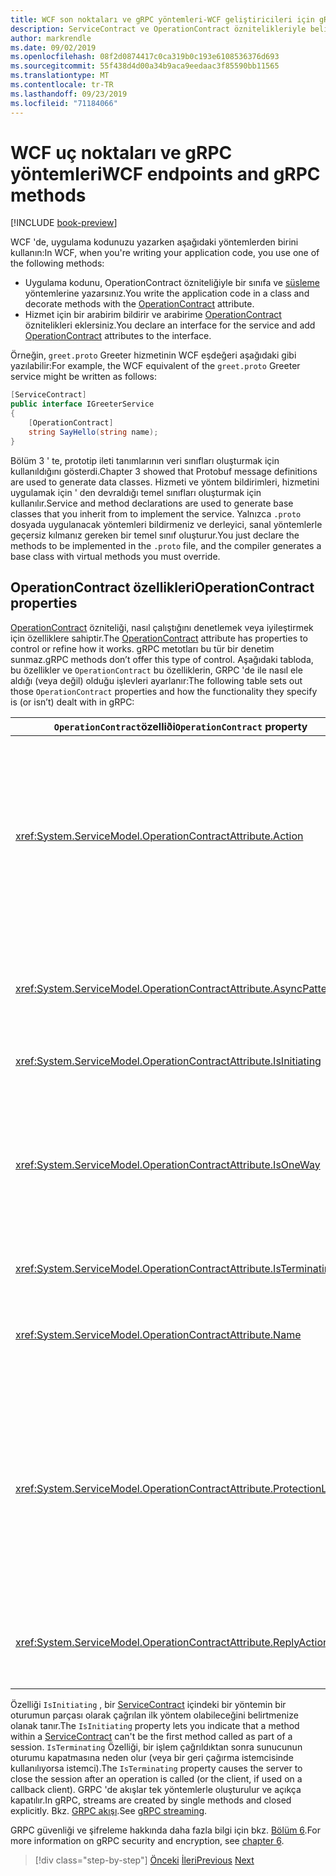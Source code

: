 ```yaml
---
title: WCF son noktaları ve gRPC yöntemleri-WCF geliştiricileri için gRPC
description: ServiceContract ve OperationContract öznitelikleriyle belirtilen WCF uç noktalarının karşılaştırılması ve Protoarabelleğe göre belirtilen gRPC yöntemleri
author: markrendle
ms.date: 09/02/2019
ms.openlocfilehash: 08f2d0874417c0ca319b0c193e6108536376d693
ms.sourcegitcommit: 55f438d4d00a34b9aca9eedaac3f85590bb11565
ms.translationtype: MT
ms.contentlocale: tr-TR
ms.lasthandoff: 09/23/2019
ms.locfileid: "71184066"
---
```

# <a name="wcf-endpoints-and-grpc-methods"></a><span data-ttu-id="1c046-103">WCF uç noktaları ve gRPC yöntemleri</span><span class="sxs-lookup"><span data-stu-id="1c046-103">WCF endpoints and gRPC methods</span></span>

[!INCLUDE [book-preview](../../../includes/book-preview.md)]

<span data-ttu-id="1c046-104">WCF 'de, uygulama kodunuzu yazarken aşağıdaki yöntemlerden birini kullanın:</span><span class="sxs-lookup"><span data-stu-id="1c046-104">In WCF, when you're writing your application code, you use one of the following methods:</span></span>

- <span data-ttu-id="1c046-105">Uygulama kodunu, OperationContract özniteliğiyle bir sınıfa ve [süsleme](xref:System.ServiceModel.OperationContractAttribute) yöntemlerine yazarsınız.</span><span class="sxs-lookup"><span data-stu-id="1c046-105">You write the application code in a class and decorate methods with the [OperationContract](xref:System.ServiceModel.OperationContractAttribute) attribute.</span></span>
- <span data-ttu-id="1c046-106">Hizmet için bir arabirim bildirir ve arabirime [OperationContract](xref:System.ServiceModel.OperationContractAttribute) öznitelikleri eklersiniz.</span><span class="sxs-lookup"><span data-stu-id="1c046-106">You declare an interface for the service and add [OperationContract](xref:System.ServiceModel.OperationContractAttribute) attributes to the interface.</span></span>

<span data-ttu-id="1c046-107">Örneğin, `greet.proto` Greeter hizmetinin WCF eşdeğeri aşağıdaki gibi yazılabilir:</span><span class="sxs-lookup"><span data-stu-id="1c046-107">For example, the WCF equivalent of the `greet.proto` Greeter service might be written as follows:</span></span>

```csharp
[ServiceContract]
public interface IGreeterService
{
    [OperationContract]
    string SayHello(string name);
}
```

<span data-ttu-id="1c046-108">Bölüm 3 ' te, prototip ileti tanımlarının veri sınıfları oluşturmak için kullanıldığını gösterdi.</span><span class="sxs-lookup"><span data-stu-id="1c046-108">Chapter 3 showed that Protobuf message definitions are used to generate data classes.</span></span> <span data-ttu-id="1c046-109">Hizmeti ve yöntem bildirimleri, hizmetini uygulamak için ' den devraldığı temel sınıfları oluşturmak için kullanılır.</span><span class="sxs-lookup"><span data-stu-id="1c046-109">Service and method declarations are used to generate base classes that you inherit from to implement the service.</span></span> <span data-ttu-id="1c046-110">Yalnızca `.proto` dosyada uygulanacak yöntemleri bildirmeniz ve derleyici, sanal yöntemlerle geçersiz kılmanız gereken bir temel sınıf oluşturur.</span><span class="sxs-lookup"><span data-stu-id="1c046-110">You just declare the methods to be implemented in the `.proto` file, and the compiler generates a base class with virtual methods you must override.</span></span>

## <a name="operationcontract-properties"></a><span data-ttu-id="1c046-111">OperationContract özellikleri</span><span class="sxs-lookup"><span data-stu-id="1c046-111">OperationContract properties</span></span>

<span data-ttu-id="1c046-112">[OperationContract](xref:System.ServiceModel.OperationContractAttribute) özniteliği, nasıl çalıştığını denetlemek veya iyileştirmek için özelliklere sahiptir.</span><span class="sxs-lookup"><span data-stu-id="1c046-112">The [OperationContract](xref:System.ServiceModel.OperationContractAttribute) attribute has properties to control or refine how it works.</span></span> <span data-ttu-id="1c046-113">gRPC metotları bu tür bir denetim sunmaz.</span><span class="sxs-lookup"><span data-stu-id="1c046-113">gRPC methods don’t offer this type of control.</span></span> <span data-ttu-id="1c046-114">Aşağıdaki tabloda, bu özellikler ve `OperationContract` bu özelliklerin, GRPC 'de ile nasıl ele aldığı (veya değil) olduğu işlevleri ayarlanır:</span><span class="sxs-lookup"><span data-stu-id="1c046-114">The following table sets out those `OperationContract` properties and how the functionality they specify is (or isn’t) dealt with in gRPC:</span></span>

| <span data-ttu-id="1c046-115">`OperationContract`özelliði</span><span class="sxs-lookup"><span data-stu-id="1c046-115">`OperationContract` property</span></span> | <span data-ttu-id="1c046-116">gRPC</span><span class="sxs-lookup"><span data-stu-id="1c046-116">gRPC</span></span>                                             |
| ---------------------------- | ------------------------------------------------ |
| <xref:System.ServiceModel.OperationContractAttribute.Action>             | <span data-ttu-id="1c046-117">İşlemi tanımlayan URI.</span><span class="sxs-lookup"><span data-stu-id="1c046-117">URI identifying the operation.</span></span> <span data-ttu-id="1c046-118">`package`GRPC, `service` dosyanın`.proto` adını ve `rpc` dosyasından kullanır.</span><span class="sxs-lookup"><span data-stu-id="1c046-118">gRPC uses the name of the `package`, `service` and `rpc` from the `.proto` file.</span></span> |
| <xref:System.ServiceModel.OperationContractAttribute.AsyncPattern>       | <span data-ttu-id="1c046-119">Tüm GRPC hizmet yöntemleri nesneleri `Task` döndürür.</span><span class="sxs-lookup"><span data-stu-id="1c046-119">All gRPC service methods return `Task` objects.</span></span> |
| <xref:System.ServiceModel.OperationContractAttribute.IsInitiating>       | <span data-ttu-id="1c046-120">Aşağıdaki nota bakın.</span><span class="sxs-lookup"><span data-stu-id="1c046-120">See note below.</span></span> |
| <xref:System.ServiceModel.OperationContractAttribute.IsOneWay>           | <span data-ttu-id="1c046-121">Tek yönlü GRPC yöntemleri sonuçları döndürür `Empty` veya istemci akışını kullanır.</span><span class="sxs-lookup"><span data-stu-id="1c046-121">One-way gRPC methods return `Empty` results or use client streaming.</span></span> |
| <xref:System.ServiceModel.OperationContractAttribute.IsTerminating>      | <span data-ttu-id="1c046-122">Aşağıdaki nota bakın.</span><span class="sxs-lookup"><span data-stu-id="1c046-122">See note below.</span></span> |
| <xref:System.ServiceModel.OperationContractAttribute.Name>               | <span data-ttu-id="1c046-123">GRPC 'de anlamı olmayan SOAP ile ilgili.</span><span class="sxs-lookup"><span data-stu-id="1c046-123">SOAP-related, no meaning in gRPC.</span></span> |
| <xref:System.ServiceModel.OperationContractAttribute.ProtectionLevel>    | <span data-ttu-id="1c046-124">İleti şifrelemesi yok; ağ şifrelemesi aktarım katmanında işlendi (HTTP/2 üzerinden TLS).</span><span class="sxs-lookup"><span data-stu-id="1c046-124">No message encryption; network encryption handled at the transport layer (TLS over HTTP/2).</span></span> |
| <xref:System.ServiceModel.OperationContractAttribute.ReplyAction>        | <span data-ttu-id="1c046-125">GRPC 'de anlamı olmayan SOAP ile ilgili.</span><span class="sxs-lookup"><span data-stu-id="1c046-125">SOAP-related, no meaning in gRPC.</span></span> |

<span data-ttu-id="1c046-126">Özelliği `IsInitiating` , bir [ServiceContract](xref:System.ServiceModel.ServiceContractAttribute) içindeki bir yöntemin bir oturumun parçası olarak çağrılan ilk yöntem olabileceğini belirtmenize olanak tanır.</span><span class="sxs-lookup"><span data-stu-id="1c046-126">The `IsInitiating` property lets you indicate that a method within a [ServiceContract](xref:System.ServiceModel.ServiceContractAttribute) can't be the first method called as part of a session.</span></span> <span data-ttu-id="1c046-127">`IsTerminating` Özelliği, bir işlem çağrıldıktan sonra sunucunun oturumu kapatmasına neden olur (veya bir geri çağırma istemcisinde kullanılıyorsa istemci).</span><span class="sxs-lookup"><span data-stu-id="1c046-127">The `IsTerminating` property causes the server to close the session after an operation is called (or the client, if used on a callback client).</span></span> <span data-ttu-id="1c046-128">GRPC 'de akışlar tek yöntemlerle oluşturulur ve açıkça kapatılır.</span><span class="sxs-lookup"><span data-stu-id="1c046-128">In gRPC, streams are created by single methods and closed explicitly.</span></span> <span data-ttu-id="1c046-129">Bkz. [GRPC akışı](rpc-types.md#grpc-streaming).</span><span class="sxs-lookup"><span data-stu-id="1c046-129">See [gRPC streaming](rpc-types.md#grpc-streaming).</span></span>

<span data-ttu-id="1c046-130">GRPC güvenliği ve şifreleme hakkında daha fazla bilgi için bkz. [Bölüm 6](security.md).</span><span class="sxs-lookup"><span data-stu-id="1c046-130">For more information on gRPC security and encryption, see [chapter 6](security.md).</span></span>

>[!div class="step-by-step"]
><span data-ttu-id="1c046-131">[Önceki](wcf-services-to-grpc-comparison.md)
>[İleri](wcf-bindings.md)</span><span class="sxs-lookup"><span data-stu-id="1c046-131">[Previous](wcf-services-to-grpc-comparison.md)
[Next](wcf-bindings.md)</span></span>
